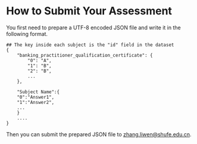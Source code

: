 # How to Submit Your Assessment
You first need to prepare a UTF-8 encoded JSON file and write it in the following format.
```
## The key inside each subject is the "id" field in the dataset
{
    "banking_practitioner_qualification_certificate": {
        "0": "A",
        "1": "B",
        "2": "B",
        ...
    },
    
    "Subject Name":{
    "0":"Answer1",
    "1":"Answer2",
    ...
    }
    ....
}
```
Then you can submit the prepared JSON file to zhang.liwen@shufe.edu.cn.
